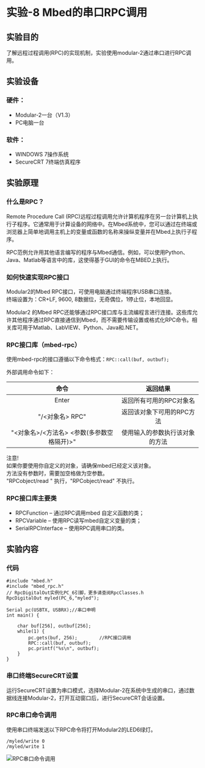 # 实验-8 Mbed的串口RPC调用
## 实验目的
了解远程过程调用(RPC)的实现机制，实验使用modular-2通过串口进行RPC调用。
## 实验设备
### 硬件：
+ Modular-2一台（V1.3）
+ PC电脑一台
### 软件：
+ WINDOWS 7操作系统
+ SecureCRT 7终端仿真程序
## 实验原理
### 什么是RPC？
Remote Procedure Call (RPC)远程过程调用允许计算机程序在另一台计算机上执行子程序。它通常用于计算设备的网络中。在Mbed系统中，您可以通过在终端或浏览器上简单地调用主机上的变量或函数的名称来操纵变量并在Mbed上执行子程序。

RPC范例允许用其他语言编写的程序与Mbed通信。例如，可以使用Python、Java、Matlab等语言中的库，这使得基于GUI的命令在MBED上执行。

### 如何快速实现RPC接口
Modular2的Mbed RPC接口，可使用电脑通过终端程序USB串口连接。<br>
终端设置为：CR+LF, 9600, 8数据位，无奇偶位，1停止位，本地回显。

Modular2 的Mbed RPC还能够通过RPC接口库与主流编程言进行连接。这些库允许其他程序通过RPC直接通信到Mbed，而不需要传输设置或格式化RPC命令。相关库可用于Matlab、LabVIEW、Python、Java和.NET。

### RPC接口库（mbed-rpc）
使用mbed-rpc的接口遵循以下命令格式：```RPC::call(buf, outbuf);```

外部调用命令如下：

|命令|返回结果|
| :------:| :------:|
|Enter	|返回所有可用的RPC对象名|
|"/<对象名> RPC"|	返回该对象下可用的RPC方法|
|"<对象名>/<方法名> <参数(多参数空格隔开)>"	|使用输入的参数执行该对象的方法|

注意!<br>
如果你要使用你自定义的对象，请确保mbed已经定义该对象。<br>
方法没有参数时，需要加空格做为空参数。<br>
"RPCobject/read " 执行，"RPCobject/read" 不执行。<br>
### RPC接口库主要类
* RPCFunction – 通过RPC调用mbed 自定义函数的类；
* RPCVariable – 使用RPC读写mbed自定义变量的类；
* SerialRPCInterface – 使用RPC调用串口的类。
## 实验内容
### 代码
```
#include "mbed.h"
#include "mbed_rpc.h"
// RpcDigitalOut实例化PC_6引脚，更多请查阅RpcClasses.h
RpcDigitalOut myled(PC_6,"myled");

Serial pc(USBTX, USBRX);//串口申明
int main() {
    
    char buf[256], outbuf[256];
    while(1) {
        pc.gets(buf, 256);        //RPC接口调用
        RPC::call(buf, outbuf); 
        pc.printf("%s\n", outbuf);
    }
}
```
### 串口终端SecureCRT设置
运行SecureCRT设置为串口模式，选择Modular-2在系统中生成的串口，通过数据线连接Modular-2，打开互动窗口后，进行SecureCRT会话设置。
### RPC串口命令调用
使用串口终端发送以下RPC命令将打开Modular2的LED6绿灯。<br>
```
/myled/write 0
/myled/write 1
 ```
![RPC串口命令调用](/modular2-lab/raw/master/screenshots/rpc_over_serial_command.jpg)
